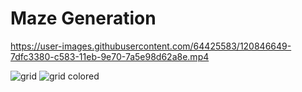 # Maze Generation
https://user-images.githubusercontent.com/64425583/120846649-7dfc3380-c583-11eb-9e70-7a5e98d62a8e.mp4

![grid](https://user-images.githubusercontent.com/64425583/120846816-b69c0d00-c583-11eb-8913-ffdaf2975def.JPG)
![grid colored](https://user-images.githubusercontent.com/64425583/120846832-ba2f9400-c583-11eb-9482-8e8156022096.JPG)


